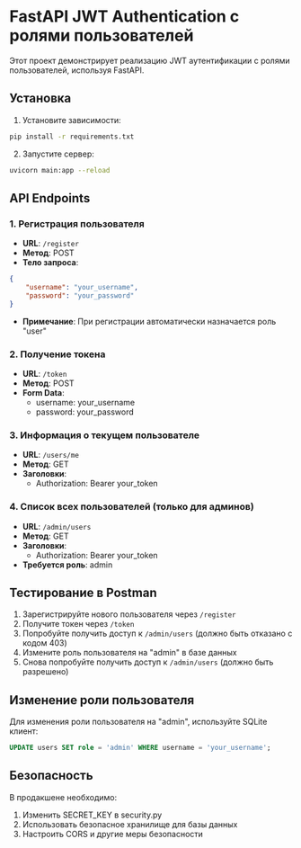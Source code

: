 # FastAPI JWT Authentication с ролями пользователей

Этот проект демонстрирует реализацию JWT аутентификации с ролями пользователей, используя FastAPI.

## Установка

1. Установите зависимости:
```bash
pip install -r requirements.txt
```

2. Запустите сервер:
```bash
uvicorn main:app --reload
```

## API Endpoints

### 1. Регистрация пользователя
- **URL**: `/register`
- **Метод**: POST
- **Тело запроса**:
```json
{
    "username": "your_username",
    "password": "your_password"
}
```
- **Примечание**: При регистрации автоматически назначается роль "user"

### 2. Получение токена
- **URL**: `/token`
- **Метод**: POST
- **Form Data**:
  - username: your_username
  - password: your_password

### 3. Информация о текущем пользователе
- **URL**: `/users/me`
- **Метод**: GET
- **Заголовки**: 
  - Authorization: Bearer your_token

### 4. Список всех пользователей (только для админов)
- **URL**: `/admin/users`
- **Метод**: GET
- **Заголовки**: 
  - Authorization: Bearer your_token
- **Требуется роль**: admin

## Тестирование в Postman

1. Зарегистрируйте нового пользователя через `/register`
2. Получите токен через `/token`
3. Попробуйте получить доступ к `/admin/users` (должно быть отказано с кодом 403)
4. Измените роль пользователя на "admin" в базе данных
5. Снова попробуйте получить доступ к `/admin/users` (должно быть разрешено)

## Изменение роли пользователя

Для изменения роли пользователя на "admin", используйте SQLite клиент:

```sql
UPDATE users SET role = 'admin' WHERE username = 'your_username';
```

## Безопасность

В продакшене необходимо:
1. Изменить SECRET_KEY в security.py
2. Использовать безопасное хранилище для базы данных
3. Настроить CORS и другие меры безопасности 